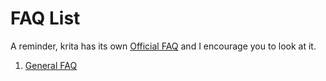 # FAQ List

A reminder, krita has its own [Official FAQ](https://docs.krita.org/en/KritaFAQ.html) and I encourage you to look at it.

1. [General FAQ](faq_general.md)